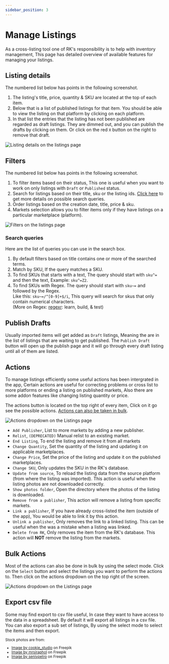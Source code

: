 ```yaml
---
sidebar_position: 3
---
```


# Manage Listings 

As a cross-listing tool one of RK's responsibility is to help with inventory management, This page has detailed overview of available features for managing your listings.

## Listing details

The numbered list below has points in the following screenshot.

1. The listing's title, price, quantity & SKU are located at the top of each item. 
2. Below that is a list of published listings for that item. You should be able to view the listing on that platform by clicking on each platform. 
2. In that list the entries that the listing has not been published are regarded as draft listings. They are dimmed out, and you can publish the drafts by clicking on them. Or click on the red `X` button on the right to remove that draft.

<img src="/img/rkss/item-details-on-listings-page.png" alt="Listing details on the listings page" />

## Filters

The numbered list below has points in the following screenshot.

1. To filter items based on their status, This one is useful when you want to work on only listings with `Draft` or `Published` status. 
2. Search for listings based on their title, sku or the listing ids. [Click here](#search-queries) to get more details on possible search queries.
3. Order listings based on the creation date, title, price & sku.
4. Markets selection allows you to filter items only if they have listings on a particular marketplace (platform).

<img src="/img/rkss/filters-on-listings-page.png" alt="Filters on the listings page" />

### Search queries

Here are the list of queries you can use in the search box.

1. By default filters based on title contains one or more of the searched terms.
2. Match by SKU, If the query matches a SKU.
3. To find SKUs that starts with a text, The query should start with `sku^=` and then the text, Example: `sku^=Z2`.
4. To find SKUs with Regex. The query should start with `sku~=` and followed by the Regex.  
Like this: `sku~=/^[0-9]+$/i`, This query will search for skus that only contain numerical characters.  
(More on Regex: <a href="https://regexr.com/" rel="nofollow" target="_blank">regexr</a>: learn, build, & test)

## Publish Drafts

Usually imported items will get added as `Draft` listings, Meaning the are in the list of listings that are waiting to get published. The `Publish Draft` button will open up the publish page and it will go through every draft listing until all of them are listed.

## Actions

To manage listings efficiently some useful actions has been intergrated in the app, Certain actions are useful for correcting problems or cross list to more platforms or ending a listing on published markets, Also there are some addon features like changing listing quantity or price.

The actions button is located on the top right of every item, Click on it go see the possible actions. [Actions can also be taken in bulk](#bulk-actions).

<img src="/img/rkss/actions-dropdown-on-listings-page.png" alt="Actions dropdown on the Listings page" />

- `Add Publisher`, List to more markets by adding a new publisher.
- `Relist`, `(DEPRECATED)` Manual relist to an existing market.
- `End Listing`, To end the listing and remove it from all markets
- `Change Quantity`, Set the quantity of the listing and updating it on applicable marketplaces.
- `Change Price`, Set the price of the listing and update it on the published marketplaces.
- `Change SKU`, Only updates the SKU in the RK's database.
- `Update from source`, To reload the listing data from the source platform (from where the listing was imported). This action is useful when the listing photos are not downloaded correctly.
- `Show photos folder`, Open the directory where the photos of the listing is downloaded.
- `Remove from a publisher`, This action will remove a listing from specific markets.
- `Link a publisher`, If you have already cross-listed the item (outside of the app), You would be able to link it by this action.
- `Unlink a publisher`, Only removes the link to a linked listing. This can be useful when the was a mistake when a listing was linked.
- `Delete from RK`, Only removes the item from the RK's database. This action will **NOT** remove the listing from the markets.

## Bulk Actions

Most of the actions can also be done in bulk by using the select mode. Click on the `Select` button and select the listings you want to perform the actions to. Then click on the actions dropdown on the top right of the screen.

<img src="/img/rkss/bulk-actions-dropdown-on-listings-page.png" alt="Actions dropdown on the Listings page" />

## Export csv file

Some may find export to csv file useful, In case they want to have access to the data in a spreadsheet. By default it will export all listings in a csv file. You can also export a sub set of listings, By using the select mode to select the items and then export.

<small class="d-block gray-text margin-top-50">

Stock photos are from:

- <a href="https://www.freepik.com/free-photo/confident-serious-handsome-man-wears-black-leather-jacket-gray-t-shirt-stylish-eyewear-looks-directly-into-camera-isolated-people-style-concept_8920525.htm#query=jacket&position=0&from_view=search&track=sph">Image by cookie_studio</a> on Freepik
- <a href="https://www.freepik.com/free-photo/sport-jacket-clothing_1026998.htm#query=jacket&position=3&from_view=search&track=sph">Image by mrsiraphol</a> on Freepik
- <a href="https://www.freepik.com/free-photo/young-woman-wearing-jacket-walking-outside_11599573.htm#query=women%20jacket&position=15&from_view=search&track=sph">Image by senivpetro</a> on Freepik

</small>

